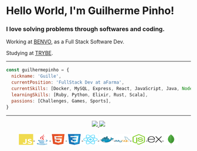 # Hello World, I'm Guilherme Pinho!

### I love **solving problems** through **softwares and coding**.

Working at <a href="https://github.com/senioramais">BENVO</a>, as a Full Stack Software Dev.

Studying at <a href="https://www.betrybe.com/">TRYBE</a>.

---

```javascript
const guilhermepinho = {
  nickname: 'Guille',
  currentPosition: 'FullStack Dev at aFarma',
  currentSkills: [Docker, MySQL, Express, React, JavaScript, Java, Node, Discord, Html, Css, Git, MongoDB, Firebase, Orm],
  learningSkills: [Ruby, Python, Elixir, Rust, Scala],
  passions: [Challenges, Games, Sports],
}
```
---

<div align="center">
  <a href="https://github.com/guillepinho">
  <img height="160em" src="https://github-readme-stats.vercel.app/api?username=guillepinho&show_icons=true&theme=dracula&include_all_commits=true&count_private=true"/>
  <img height="160em" src="https://github-readme-stats.vercel.app/api/top-langs/?username=guillepinho&layout=compact&langs_count=7&theme=dracula"/>
</div>

<div style="display: inline_block" align="center"><br>
  <img align="center" alt="guillepinho-Js" height="30" width="40" src="https://raw.githubusercontent.com/devicons/devicon/master/icons/javascript/javascript-plain.svg">
  <img align="center" alt="guillepinho-Node" height="30" width="40" src="https://github.com/devicons/devicon/blob/master/icons/java/java-original.svg">
  <img align="center" alt="guillepinho-HTML" height="30" width="40" src="https://raw.githubusercontent.com/devicons/devicon/master/icons/html5/html5-original.svg">
  <img align="center" alt="guillepinho-CSS" height="30" width="40" src="https://raw.githubusercontent.com/devicons/devicon/master/icons/css3/css3-original.svg">
  <img align="center" alt="guillepinho-React" height="30" width="40" src="https://raw.githubusercontent.com/devicons/devicon/master/icons/react/react-original.svg">
  <img align="center" alt="guillepinho-Docker" height="30" width="40" src="https://github.com/devicons/devicon/blob/master/icons/docker/docker-original.svg">
  <img align="center" alt="guillepinho-SQL" height="30" width="40" src="https://github.com/devicons/devicon/blob/master/icons/mysql/mysql-original-wordmark.svg">
  <img align="center" alt="guillepinho-Node" height="30" width="40" src="https://github.com/devicons/devicon/blob/master/icons/nodejs/nodejs-original.svg">
  <img align="center" alt="guillepinho-Node" height="30" width="40" src="https://github.com/devicons/devicon/blob/master/icons/express/express-original.svg">
  <img align="center" alt="guillepinho-Node" height="30" width="40" src="https://github.com/devicons/devicon/blob/master/icons/mongodb/mongodb-original.svg">
</div>
  
